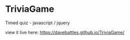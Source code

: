 # TriviaGame
Timed quiz - javascript / jquery


view it live here: https://davebattles.github.io/TriviaGame/
